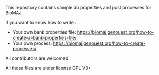 This repository contains sample db properties and post processes for BioMAJ.


If you want to know how to write :

 * Your own bank.properties file: https://biomaj.genouest.org/how-to-create-a-bank-properties-file/ 
 * Your own process: https://biomaj.genouest.org/how-to-create-processes/
	
All contributors are welcomed.

All those files are under license GPL-V3+

